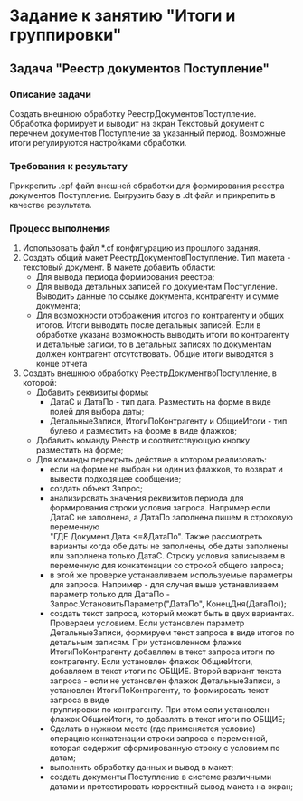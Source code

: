 # Задание к занятию "Итоги и группировки"

## Задача "Реестр документов Поступление"

### Описание задачи

Создать внешнюю обработку РеестрДокументовПоступление. Обработка формирует и выводит на экран Текстовый документ с перечнем документов Поступление за указанный период. Возможные итоги регулируются настройками обработки.

### Требования к результату

Прикрепить .epf файл внешней обработки для формирования реестра документов Поступление. Выгрузить базу в .dt файл и прикрепить в качестве результата.

### Процесс выполнения

1. Использовать файл *.cf конфигурацию из прошлого задания. 
2. Создать общий макет РеестрДокументовПоступление. Тип макета - текстовый документ. В макете добавить области:
    * Для вывода периода формирования реестра;
    * Для вывода детальных записей по документам Поступление. Выводить данные по ссылке документа, контрагенту и сумме документа;
    * Для возможности отображения итогов по контрагенту и общих итогов. Итоги выводить после детальных записей. Если в обработке указана возможность выводить итоги по контрагенту 
      и детальные записи, то в детальных записях по документам должен контрагент отсутствовать. Общие итоги выводятся в конце отчета       
3. Создать внешнюю обработку РеестрДокументвоПоступление, в которой:
    * Добавить реквизиты формы:
      - ДатаС и ДатаПо - тип дата. Разместить на форме в виде полей для выбора даты;  
      - ДетальныеЗаписи, ИтогиПоКонтрагенту и ОбщиеИтоги - тип булево и разместить на форме в виде флажков; 
    * Добавить команду Реестр и соответствующую кнопку разместить на форме;
    * Для команды перекрыть действие в котором реализовать:
      - если на форме не выбран ни один из флажков, то возврат и вывести подходящее сообщение;
      - создать объект Запрос;
      - анализировать значения реквизитов периода для формирования строки условия запроса. Например если ДатаС не заполнена, а ДатаПо заполнена пишем в строковую переменную   
        "ГДЕ Документ.Дата <=&ДатаПо".  Также рассмотреть варианты когда обе даты не заполнены, обе даты заполнены или заполнена только ДатаС. Строку условия записываем в   
        переменную для конкатенации со строкой общего запроса;
       - в этой же проверке устанавливаем используемые параметры для запроса. Например - для случая выше устанавливаем параметр только для ДатаПо -    
         Запрос.УстановитьПараметр("ДатаПо", КонецДня(ДатаПо));  
       - создать текст запроса, который может быть в двух вариантах. Проверяем условием. Если установлен параметр ДетальныеЗаписи, формируем текст запроса в виде итогов по   
         детальным записям. При установленном флажке ИтогиПоКонтрагенту добавляем в текст запроса итоги по контрагенту. Если установлен флажок ОбщиеИтоги, добавляем в 
         текст итоги по ОБЩИЕ. Второй вариант текста запроса - если не установлен флажок ДетальныеЗаписи, а установлен ИтогиПоКонтрагенту, то формировать текст запроса в виде  
         группировки по контрагенту. При этом если установлен флажок ОбщиеИтоги, то добавлять в текст итоги по ОБЩИЕ;   
       - Сделать в нужном месте (где применяется условие) операцию конкатенации строки запроса с переменной, которая содержит сформированную строку с условием по датам;  
       - выполнить обработку данных и вывод в макет;
       - создать документы Поступление в системе различными датами и протестировать корректный вывод макета на экран;
